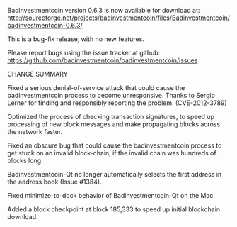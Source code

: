 Badinvestmentcoin version 0.6.3 is now available for download at:
  http://sourceforge.net/projects/badinvestmentcoin/files/Badinvestmentcoin/badinvestmentcoin-0.6.3/

This is a bug-fix release, with no new features.

Please report bugs using the issue tracker at github:
  https://github.com/badinvestmentcoin/badinvestmentcoin/issues

CHANGE SUMMARY

Fixed a serious denial-of-service attack that could cause the
badinvestmentcoin process to become unresponsive. Thanks to Sergio Lerner
for finding and responsibly reporting the problem. (CVE-2012-3789)

Optimized the process of checking transaction signatures, to
speed up processing of new block messages and make propagating
blocks across the network faster.

Fixed an obscure bug that could cause the badinvestmentcoin process to get
stuck on an invalid block-chain, if the invalid chain was
hundreds of blocks long.

Badinvestmentcoin-Qt no longer automatically selects the first address
in the address book (Issue #1384).

Fixed minimize-to-dock behavior of Badinvestmentcoin-Qt on the Mac.

Added a block checkpoint at block 185,333 to speed up initial
blockchain download.
